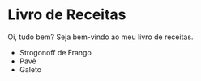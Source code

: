 # Livro de Receitas

Oi, tudo bem?
Seja bem-vindo ao meu livro de receitas.
 - Strogonoff de Frango
 - Pavê
 - Galeto
